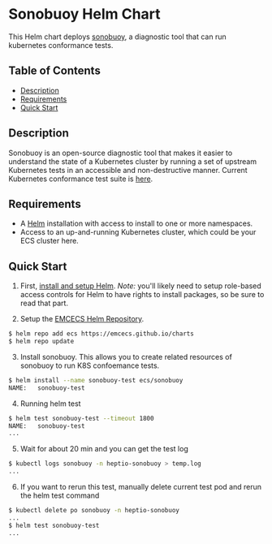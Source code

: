 # Sonobuoy Helm Chart

This Helm chart deploys [sonobuoy](https://github.com/heptio/sonobuoy), a diagnostic tool that can run kubernetes conformance tests.

## Table of Contents
* [Description](#description)
* [Requirements](#requirements)
* [Quick Start](#quick-start)

## Description

Sonobuoy is an open-source diagnostic tool that makes it easier to understand the state of a Kubernetes cluster by running a set of upstream Kubernetes tests in an accessible and non-destructive manner. Current Kubernetes conformance test suite is [here](https://github.com/cncf/k8s-conformance/blob/master/docs/KubeConformance-1.11.md).

## Requirements

* A [Helm](https://helm.sh) installation with access to install to one or more namespaces.
* Access to an up-and-running Kubernetes cluster, which could be your ECS cluster here.

## Quick Start

1. First, [install and setup Helm](https://docs.helm.sh/using_helm/#quickstart).  *_Note:_* you'll likely need to setup role-based access controls for Helm to have rights to install packages, so be sure to read that part.

2. Setup the [EMCECS Helm Repository](https://github.com/EMCECS/charts).

```bash
$ helm repo add ecs https://emcecs.github.io/charts
$ helm repo update
```

3. Install sonobuoy. This allows you to create related resources of sonobuoy to run K8S confoemance tests.

```bash
$ helm install --name sonobuoy-test ecs/sonobuoy
NAME:   sonobuoy-test
```

4. Running helm test

```bash
$ helm test sonobuoy-test --timeout 1800
NAME:   sonobuoy-test
...
```


5. Wait for about 20 min and you can get the test log
```bash
$ kubectl logs sonobuoy -n heptio-sonobuoy > temp.log
...
```

6. If you want to rerun this test, manually delete current test pod and rerun the helm test command
```bash
$ kubectl delete po sonobuoy -n heptio-sonobuoy
...
$ helm test sonobuoy-test
...
```